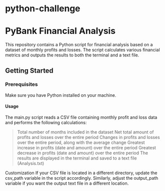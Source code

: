 # python-challenge

# PyBank Financial Analysis

This repository contains a Python script for financial analysis based on a dataset of monthly profits and losses. The script calculates various financial metrics and outputs the results to both the terminal and a text file.

## Getting Started

### Prerequisites

Make sure you have Python installed on your machine.

#### Usage

The main.py script reads a CSV file containing monthly profit and loss data and performs the following calculations:

> Total number of months included in the dataset
> Net total amount of profits and losses over the entire period
> Changes in profits and losses over the entire period, along with the average change
> Greatest increase in profits (date and amount) over the entire period
> Greatest decrease in profits (date and amount) over the entire period
> The results are displayed in the terminal and saved to a text file (Analysis.txt)

Customization
If your CSV file is located in a different directory, update the csv_path variable in the script accordingly. Similarly, adjust the output_path variable if you want the output text file in a different location.
